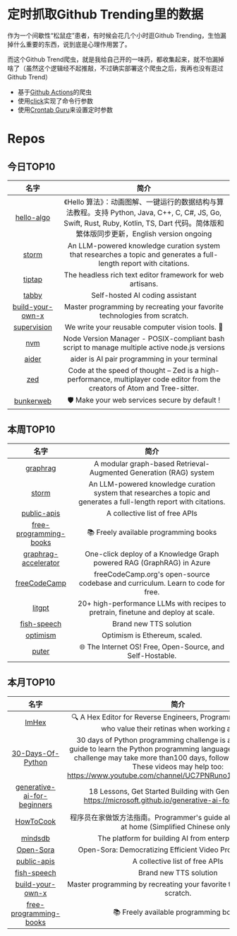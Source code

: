 # 定时抓取Github Trending里的数据

作为一个间歇性“松鼠症”患者，有时候会花几个小时逛Github Trending，生怕漏掉什么重要的东西，说到底是心理作用罢了。

而这个Github Trend爬虫，就是我给自己开的一味药，都收集起来，就不怕漏掉啥了（虽然这个逻辑经不起推敲，不过确实部署这个爬虫之后，我再也没有逛过Github Trend）

* 基于[Github Actions](https://docs.github.com/en/actions)的爬虫
* 使用[click](https://github.com/pallets/click)实现了命令行参数
* 使用[Crontab Guru](https://crontab.guru/)来设置定时参数

# Repos
## 今日TOP10 
<!-- START OF DAILY_TOP10_REPOS -->
| 名字 | 简介 |
| :----: | :----: |
| [hello-algo](https://github.com/krahets/hello-algo) | 《Hello 算法》：动画图解、一键运行的数据结构与算法教程。支持 Python, Java, C++, C, C#, JS, Go, Swift, Rust, Ruby, Kotlin, TS, Dart 代码。简体版和繁体版同步更新，English version ongoing |
| [storm](https://github.com/stanford-oval/storm) | An LLM-powered knowledge curation system that researches a topic and generates a full-length report with citations. |
| [tiptap](https://github.com/ueberdosis/tiptap) | The headless rich text editor framework for web artisans. |
| [tabby](https://github.com/TabbyML/tabby) | Self-hosted AI coding assistant |
| [build-your-own-x](https://github.com/codecrafters-io/build-your-own-x) | Master programming by recreating your favorite technologies from scratch. |
| [supervision](https://github.com/roboflow/supervision) | We write your reusable computer vision tools. 💜 |
| [nvm](https://github.com/nvm-sh/nvm) | Node Version Manager - POSIX-compliant bash script to manage multiple active node.js versions |
| [aider](https://github.com/paul-gauthier/aider) | aider is AI pair programming in your terminal |
| [zed](https://github.com/zed-industries/zed) | Code at the speed of thought – Zed is a high-performance, multiplayer code editor from the creators of Atom and Tree-sitter. |
| [bunkerweb](https://github.com/bunkerity/bunkerweb) | 🛡️ Make your web services secure by default ! |
<!-- END OF DAILY_TOP10_REPOS -->

## 本周TOP10
<!-- START OF WEEKLY_TOP10_REPOS -->
| 名字 | 简介 |
| :----: | :----: |
| [graphrag](https://github.com/microsoft/graphrag) | A modular graph-based Retrieval-Augmented Generation (RAG) system |
| [storm](https://github.com/stanford-oval/storm) | An LLM-powered knowledge curation system that researches a topic and generates a full-length report with citations. |
| [public-apis](https://github.com/public-apis/public-apis) | A collective list of free APIs |
| [free-programming-books](https://github.com/EbookFoundation/free-programming-books) | 📚 Freely available programming books |
| [graphrag-accelerator](https://github.com/Azure-Samples/graphrag-accelerator) | One-click deploy of a Knowledge Graph powered RAG (GraphRAG) in Azure |
| [freeCodeCamp](https://github.com/freeCodeCamp/freeCodeCamp) | freeCodeCamp.org's open-source codebase and curriculum. Learn to code for free. |
| [litgpt](https://github.com/Lightning-AI/litgpt) | 20+ high-performance LLMs with recipes to pretrain, finetune and deploy at scale. |
| [fish-speech](https://github.com/fishaudio/fish-speech) | Brand new TTS solution |
| [optimism](https://github.com/ethereum-optimism/optimism) | Optimism is Ethereum, scaled. |
| [puter](https://github.com/HeyPuter/puter) | 🌐 The Internet OS! Free, Open-Source, and Self-Hostable. |
<!-- END OF WEEKLY_TOP10_REPOS -->

## 本月TOP10
<!-- START OF MONTHLY_TOP10_REPOS -->
| 名字 | 简介 |
| :----: | :----: |
| [ImHex](https://github.com/WerWolv/ImHex) | 🔍 A Hex Editor for Reverse Engineers, Programmers and people who value their retinas when working at 3 AM. |
| [30-Days-Of-Python](https://github.com/Asabeneh/30-Days-Of-Python) | 30 days of Python programming challenge is a step-by-step guide to learn the Python programming language in 30 days. This challenge may take more than100 days, follow your own pace. These videos may help too: https://www.youtube.com/channel/UC7PNRuno1rzYPb1xLa4yktw |
| [generative-ai-for-beginners](https://github.com/microsoft/generative-ai-for-beginners) | 18 Lessons, Get Started Building with Generative AI 🔗 https://microsoft.github.io/generative-ai-for-beginners/ |
| [HowToCook](https://github.com/Anduin2017/HowToCook) | 程序员在家做饭方法指南。Programmer's guide about how to cook at home (Simplified Chinese only). |
| [mindsdb](https://github.com/mindsdb/mindsdb) | The platform for building AI from enterprise data |
| [Open-Sora](https://github.com/hpcaitech/Open-Sora) | Open-Sora: Democratizing Efficient Video Production for All |
| [public-apis](https://github.com/public-apis/public-apis) | A collective list of free APIs |
| [fish-speech](https://github.com/fishaudio/fish-speech) | Brand new TTS solution |
| [build-your-own-x](https://github.com/codecrafters-io/build-your-own-x) | Master programming by recreating your favorite technologies from scratch. |
| [free-programming-books](https://github.com/EbookFoundation/free-programming-books) | 📚 Freely available programming books |
<!-- END OF MONTHLY_TOP10_REPOS -->
